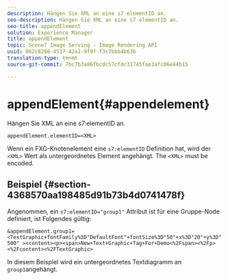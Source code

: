 ```yaml
---
description: Hängen Sie XML an eine s7 elementID an.
seo-description: Hängen Sie XML an eine s7 elementID an.
seo-title: appendElement
solution: Experience Manager
title: appendElement
topic: Scene7 Image Serving - Image Rendering API
uuid: 062c8288-4517-42a1-9f9f-f3c7bbb4b63b
translation-type: tm+mt
source-git-commit: 7bc7b3a86fbcdc57cfdc31745fae3afc06e44b15

---
```



# appendElement{#appendelement}

Hängen Sie XML an eine s7:elementID an.

`appendElement.elementID=<XML>`

Wenn ein FXG-Knotenelement eine `s7:elementID` Definition hat, wird der `<XML>` Wert als untergeordnetes Element angehängt. The `<XML>` must be encoded.

## Beispiel {#section-4368570aa198485d91b73b4d0741478f}

Angenommen, ein `s7:elementID="group1"` Attribut ist für eine Gruppe-Node definiert, ist Folgendes gültig:

`&appendElement.group1=<TextGraphic+fontFamily%3D"DefaultFont"+fontSize%3D"50"+x%3D"20"+y%3D"500" ><content><p><span>New+Text+Graphic+Tag+For+Demo<%2Fspan><%2Fp><%2Fcontent><%2FTextGraphic>`

In diesem Beispiel wird ein untergeordnetes Textdiagramm an `group1`angehängt.
